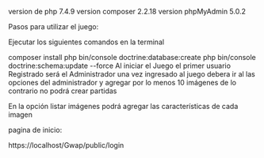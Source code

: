version de php 7.4.9 version composer 2.2.18 version phpMyAdmin 5.0.2

Pasos para utilizar el juego:

Ejecutar los siguientes comandos en la terminal

composer install
php bin/console doctrine:database:create
php bin/console doctrine:schema:update --force
Al iniciar el Juego el primer usuario Registrado será el Administrador una vez ingresado al juego debera ir al las opciones del administrador y agregar por lo menos 10 imágenes de lo contrario no podrá crear partidas

En la opción listar imágenes podrá agregar las características de cada imagen

pagina de inicio:

https://localhost/Gwap/public/login